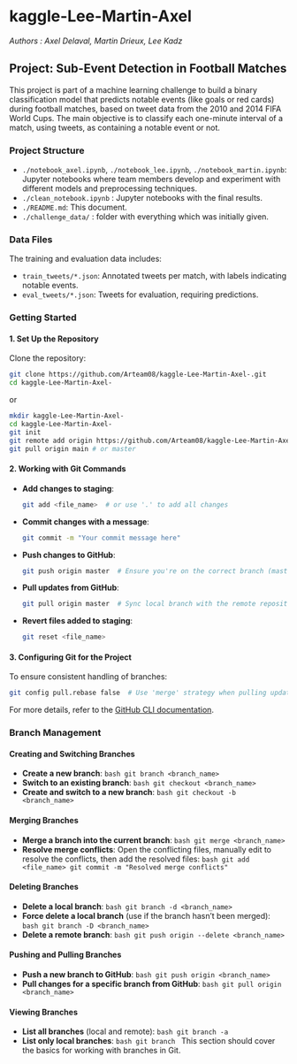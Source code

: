 # kaggle-Lee-Martin-Axel

*Authors : Axel Delaval, Martin Drieux, Lee Kadz*

## Project: Sub-Event Detection in Football Matches

This project is part of a machine learning challenge to build a binary classification model that predicts notable events (like goals or red cards) during football matches, based on tweet data from the 2010 and 2014 FIFA World Cups. The main objective is to classify each one-minute interval of a match, using tweets, as containing a notable event or not.

### Project Structure

- `./notebook_axel.ipynb`, `./notebook_lee.ipynb`, `./notebook_martin.ipynb`: Jupyter notebooks where team members develop and experiment with different models and preprocessing techniques.
- `./clean_notebook.ipynb` : Jupyter notebooks with the final results.
- `./README.md`: This document.
- `./challenge_data/` : folder with everything which was initially given.

### Data Files

The training and evaluation data includes:
- `train_tweets/*.json`: Annotated tweets per match, with labels indicating notable events.
- `eval_tweets/*.json`: Tweets for evaluation, requiring predictions.

### Getting Started

#### 1. Set Up the Repository

Clone the repository:
```bash
git clone https://github.com/Arteam08/kaggle-Lee-Martin-Axel-.git
cd kaggle-Lee-Martin-Axel-
```
or 
```bash
mkdir kaggle-Lee-Martin-Axel-
cd kaggle-Lee-Martin-Axel-
git init
git remote add origin https://github.com/Arteam08/kaggle-Lee-Martin-Axel-.git
git pull origin main # or master
```

#### 2. Working with Git Commands

- **Add changes to staging**:
  ```bash
  git add <file_name>  # or use '.' to add all changes
  ```

- **Commit changes with a message**:
  ```bash
  git commit -m "Your commit message here"
  ```

- **Push changes to GitHub**:
  ```bash
  git push origin master  # Ensure you're on the correct branch (master or main)
  ```

- **Pull updates from GitHub**:
  ```bash
  git pull origin master  # Sync local branch with the remote repository
  ```

- **Revert files added to staging**:
  ```bash
  git reset <file_name>
  ```

#### 3. Configuring Git for the Project

To ensure consistent handling of branches:
```bash
git config pull.rebase false  # Use 'merge' strategy when pulling updates
```

For more details, refer to the [GitHub CLI documentation](https://docs.github.com/en/github-cli).

### Branch Management
#### Creating and Switching Branches
- **Create a new branch**: ```bash git branch <branch_name> ```
- **Switch to an existing branch**: ```bash git checkout <branch_name> ```
- **Create and switch to a new branch**: ```bash git checkout -b <branch_name> ```
#### Merging Branches
- **Merge a branch into the current branch**: ```bash git merge <branch_name> ```
- **Resolve merge conflicts**: Open the conflicting files, manually edit to resolve the conflicts, then add the resolved files: ```bash git add <file_name> git commit -m "Resolved merge conflicts" ```
#### Deleting Branches
- **Delete a local branch**: ```bash git branch -d <branch_name> ```
- **Force delete a local branch** (use if the branch hasn’t been merged): ```bash git branch -D <branch_name> ```
- **Delete a remote branch**: ```bash git push origin --delete <branch_name> ```
#### Pushing and Pulling Branches
- **Push a new branch to GitHub**: ```bash git push origin <branch_name> ```
- **Pull changes for a specific branch from GitHub**: ```bash git pull origin <branch_name> ```
#### Viewing Branches
- **List all branches** (local and remote): ```bash git branch -a ```
- **List only local branches**: ```bash git branch ```
This section should cover the basics for working with branches in Git.
